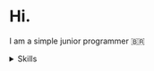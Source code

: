# Hi.
I am a simple junior programmer 🇧🇷
<details>
  <summary>Skills</summary>
  ![Ícone do Python](https://raw.githubusercontent.com/devicons/devicon/master/icons/python/python-original.svg)
</details>
